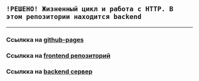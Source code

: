 ## **`!РЕШЕНО! Жизненный цикл и работа с HTTP. В этом репозитории находится backend`**  

---  

### Ссылкка на [github-pages](https://rt-vinsent.github.io/ra16-hw-6/)

### Ссылкка на [frontend репозиторий](https://github.com/RT-Vinsent/ra16-hw-6)

### Ссылкка на [backend сервер](https://ra16-hw-6-backend.onrender.com)
